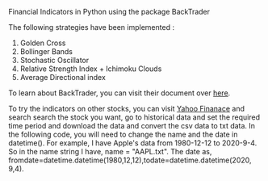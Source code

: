 Financial Indicators in Python using the package BackTrader

The following strategies have been implemented :
1. Golden Cross
2. Bollinger Bands
3. Stochastic Oscillator
4. Relative Strength Index + Ichimoku Clouds
5. Average Directional index

To learn about BackTrader, you can visit their document over [here](https://www.backtrader.com/docu/).

To try the indicators on other stocks, you can visit [Yahoo Finanace](https://in.finance.yahoo.com/) and search search the stock you want, go to historical data and set the required time period and download the data and convert the csv data to txt data. In the following code, you will need to change the name and the date in datetime(). For example, I have Apple's data from 1980-12-12 to 2020-9-4. So in the name string I have, name = "AAPL.txt". The date as, fromdate=datetime.datetime(1980,12,12),todate=datetime.datetime(2020, 9,4).
